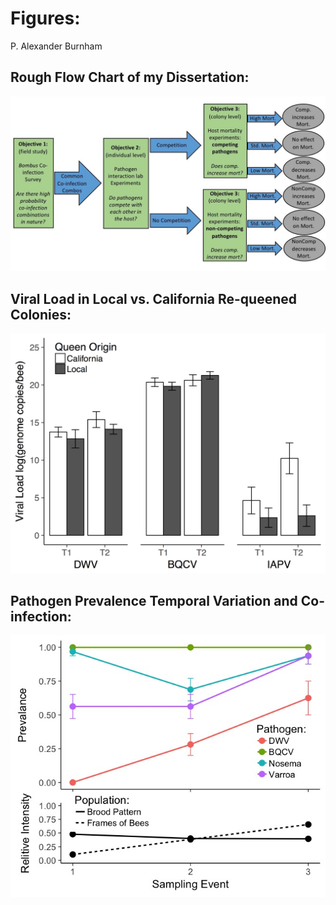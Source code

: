# Figures:

P. Alexander Burnham



## Rough Flow Chart of my Dissertation:

![](Pictures/LogicTree.png)



## Viral Load in Local vs. California Re-queened Colonies:

![](Pictures/LoCal_ViralLoad.png)





## Pathogen Prevalence Temporal Variation and Co-infection:

![](Pictures/TempVarPrev.png)